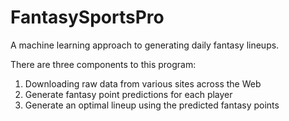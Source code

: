 # FantasySportsPro

A machine learning approach to generating daily fantasy lineups.

There are three components to this program:

1. Downloading raw data from various sites across the Web
2. Generate fantasy point predictions for each player
3. Generate an optimal lineup using the predicted fantasy points
